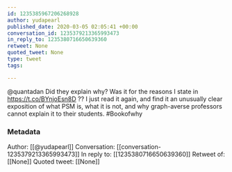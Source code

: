 ```yaml
---
id: 1235385967206268928
author: yudapearl
published_date: 2020-03-05 02:05:41 +00:00
conversation_id: 1235379213365993473
in_reply_to: 1235380716650639360
retweet: None
quoted_tweet: None
type: tweet
tags:

---
```


@quantadan Did they explain why? Was it for the reasons I state in  https://t.co/BYnjoEsn8D ??
I just read it again, and find it an unusually clear exposition of what PSM is, what it is not, and why graph-averse professors cannot explain it to their students. #Bookofwhy

### Metadata

Author: [[@yudapearl]]
Conversation: [[conversation-1235379213365993473]]
In reply to: [[1235380716650639360]]
Retweet of: [[None]]
Quoted tweet: [[None]]

